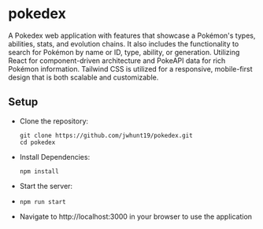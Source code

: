 # pokedex
A Pokedex web application with features that showcase a Pokémon's types, abilities, stats, and evolution chains. It also includes the functionality to search for Pokémon by name or ID, type, ability, or generation. Utilizing React for component-driven architecture and PokeAPI data for rich Pokémon information. Tailwind CSS is utilized for a responsive, mobile-first design that is both scalable and customizable.

## Setup

- Clone the repository:
  ```
  git clone https://github.com/jwhunt19/pokedex.git
  cd pokedex
  ```

- Install Dependencies:
  ```
  npm install
  ```

- Start the server:
- ```
  npm run start
  ```

- Navigate to http://localhost:3000 in your browser to use the application
